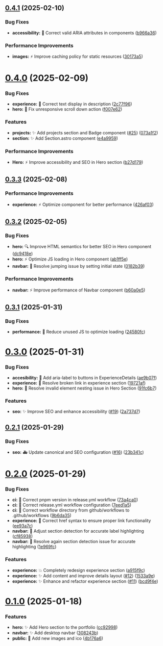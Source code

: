 ## [0.4.1](https://github.com/bmmedina99/bmmedina.dev/compare/v0.4.0...v0.4.1) (2025-02-10)


### Bug Fixes

* **accessibility:** :bug: Correct valid ARIA attributes in components ([b966a36](https://github.com/bmmedina99/bmmedina.dev/commit/b966a3609941cdc83fac036a4c19cd9fbee20d37))


### Performance Improvements

* **images:** :zap: Improve caching policy for static resources ([30173a5](https://github.com/bmmedina99/bmmedina.dev/commit/30173a52fee4cac5c9e19bea8ea3e621a3b4c389))

# [0.4.0](https://github.com/bmmedina99/porfolio-bmmedina/compare/v0.3.3...v0.4.0) (2025-02-09)


### Bug Fixes

* **experience:** :bug: Correct text display in description ([2c77f96](https://github.com/bmmedina99/porfolio-bmmedina/commit/2c77f96ffc5e65ddfc0de783885e284158932bda))
* **hero:** :bug: Fix unresponsive scroll down action ([f007e62](https://github.com/bmmedina99/porfolio-bmmedina/commit/f007e62abc86305a0293ab17d0f9933969b7735d))


### Features

* **projects:** :sparkles: Add projects section and Badge component ([#25](https://github.com/bmmedina99/porfolio-bmmedina/issues/25)) ([073a1f2](https://github.com/bmmedina99/porfolio-bmmedina/commit/073a1f2c772a99fac60ee4504accdfe3b9935a8c))
* **section:** :sparkles: Add Section.astro component ([e4a9959](https://github.com/bmmedina99/porfolio-bmmedina/commit/e4a9959bb2d753e30c7414fa40fc61f847235511))


### Performance Improvements

* **Hero:** :zap: Improve accessibility and SEO in Hero section ([b27d179](https://github.com/bmmedina99/porfolio-bmmedina/commit/b27d179c9ff5ccc56cc19f87ee8e3755db161e69))

## [0.3.3](https://github.com/bmmedina99/porfolio-bmmedina/compare/v0.3.2...v0.3.3) (2025-02-08)


### Performance Improvements

* **experience:** :zap: Optimize component for better performance ([426af03](https://github.com/bmmedina99/porfolio-bmmedina/commit/426af031b26c3f3afabc1002c978d2e6c7d82828))

## [0.3.2](https://github.com/bmmedina99/porfolio-bmmedina/compare/v0.3.1...v0.3.2) (2025-02-05)


### Bug Fixes

* **hero:** :mag: Improve HTML semantics for better SEO in Hero component ([dc9418e](https://github.com/bmmedina99/porfolio-bmmedina/commit/dc9418eeee7b37e5a3a5fa7ea2399607e590a730))
* **hero:** :zap: Optimize JS loading in Hero component ([ab1ff5e](https://github.com/bmmedina99/porfolio-bmmedina/commit/ab1ff5e97e4694f8b989a50d4c1eb4663a7e5a76))
* **navbar:** :bug: Resolve jumping issue by setting initial state ([0182b39](https://github.com/bmmedina99/porfolio-bmmedina/commit/0182b3954eed23adf778eff0cdecd8cfcf0fb6e1))


### Performance Improvements

* **navbar:** :zap: Improve performance of Navbar component ([b60a0e5](https://github.com/bmmedina99/porfolio-bmmedina/commit/b60a0e5dbee826992927f93f895c23bde8e8ed3e))

## [0.3.1](https://github.com/bmmedina99/porfolio-bmmedina/compare/v0.3.0...v0.3.1) (2025-01-31)


### Bug Fixes

* **performance:** :bug: Reduce unused JS to optimize loading ([24580fc](https://github.com/bmmedina99/porfolio-bmmedina/commit/24580fc3990d1c24cb8f240031a61dc18c6dfdd6))

# [0.3.0](https://github.com/bmmedina99/porfolio-bmmedina/compare/v0.2.1...v0.3.0) (2025-01-31)


### Bug Fixes

* **accesibility:** :wrench: Add aria-label to buttons in ExperienceDetails ([ae9b07f](https://github.com/bmmedina99/porfolio-bmmedina/commit/ae9b07f7cfcb1b01edb85452ab773d595aed2185))
* **experience:** :bug: Resolve broken link in experience section ([19721af](https://github.com/bmmedina99/porfolio-bmmedina/commit/19721af010c8178be2803fcede6c1ea3ecd1f847))
* **hero:** :bug: Resolve invalid element nesting issue in Hero Section ([91fc6b7](https://github.com/bmmedina99/porfolio-bmmedina/commit/91fc6b780f8feb8118562b24d8d5f9c679a0a951))


### Features

* **seo:** :sparkles: Improve SEO and enhance accessibility ([#19](https://github.com/bmmedina99/porfolio-bmmedina/issues/19)) ([2a737d7](https://github.com/bmmedina99/porfolio-bmmedina/commit/2a737d78b638cf0c7c0909654a83cd1c7573caab))

## [0.2.1](https://github.com/bmmedina99/porfolio-bmmedina/compare/v0.2.0...v0.2.1) (2025-01-29)


### Bug Fixes

* **seo:** :ambulance: Update canonical and SEO configuration ([#16](https://github.com/bmmedina99/porfolio-bmmedina/issues/16)) ([23b341c](https://github.com/bmmedina99/porfolio-bmmedina/commit/23b341c57f9de5dce5fe4b7411df3a7929651802))

# [0.2.0](https://github.com/bmmedina99/porfolio-bmmedina/compare/v0.1.0...v0.2.0) (2025-01-29)


### Bug Fixes

* **ci:** :bug: Correct pnpm version in release.yml workflow ([73a4ca0](https://github.com/bmmedina99/porfolio-bmmedina/commit/73a4ca0a77e153356379d2706822b113117dd965))
* **ci:** :bug: Correct release.yml workflow configuration ([7eed1a5](https://github.com/bmmedina99/porfolio-bmmedina/commit/7eed1a52d370631b81b9d90f51c7e0a0c9fd1f8c))
* **ci:** :bug: Correct workflow directory from github/workflows to .github/workflows ([9b6da35](https://github.com/bmmedina99/porfolio-bmmedina/commit/9b6da355473299869ea0b334d2e3eaae8249bb21))
* **experience:** :bug: Correct href syntax to ensure proper link functionality ([ee93a7c](https://github.com/bmmedina99/porfolio-bmmedina/commit/ee93a7cfb562587ebf9cbe921fe1381de0b05c5a))
* **navbar:** :bug: Adjust section detection for accurate label highlighting ([cf85938](https://github.com/bmmedina99/porfolio-bmmedina/commit/cf859386096db6b041b9d23f80821f2b24b0ea47))
* **navbar:** :bug: Resolve again section detection issue for accurate highlighting ([1e969fc](https://github.com/bmmedina99/porfolio-bmmedina/commit/1e969fcb51702ef0136240302bf185028a0c150f))


### Features

* **experience:** :boom: Completely redesign experience section ([a915f9c](https://github.com/bmmedina99/porfolio-bmmedina/commit/a915f9c8797888ba6222902c6d1d7707d37eaa97))
* **experience:** :sparkles: Add content and improve details layout ([#12](https://github.com/bmmedina99/porfolio-bmmedina/issues/12)) ([1533a9e](https://github.com/bmmedina99/porfolio-bmmedina/commit/1533a9ebf11db6ca24b603e7b806e4fc19e79a49))
* **experience:** :sparkles: Enhance and refactor experience section ([#11](https://github.com/bmmedina99/porfolio-bmmedina/issues/11)) ([bcd9f4e](https://github.com/bmmedina99/porfolio-bmmedina/commit/bcd9f4e588a06d7cec2d061367467c87a470466e))

# [0.1.0](https://github.com/bmmedina99/porfolio-bmmedina/compare/v0.0.0...v0.1.0) (2025-01-18)


### Features

* **hero:** :sparkles: Add Hero section to the portfolio ([cc92998](https://github.com/bmmedina99/porfolio-bmmedina/commit/cc929983604c250968effe3349bff9d5182ace38))
* **navbar:** :sparkles: Add desktop navbar ([308243b](https://github.com/bmmedina99/porfolio-bmmedina/commit/308243b3c97698347a9636890aa8af8f41f2f007))
* **public:** :camera_flash: Add new images and ico ([4b176a6](https://github.com/bmmedina99/porfolio-bmmedina/commit/4b176a6109c8ff3adbc75106ff4a73e652233c96))
